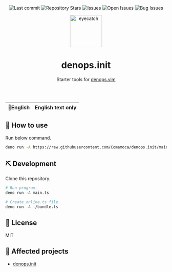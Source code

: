 <div align="center">

![Last commit](https://img.shields.io/github/last-commit/Comamoca/denops.init?style=flat-square)
![Repository Stars](https://img.shields.io/github/stars/Comamoca/denops.init?style=flat-square)
![Issues](https://img.shields.io/github/issues/Comamoca/denops.init?style=flat-square)
![Open Issues](https://img.shields.io/github/issues-raw/Comamoca/denops.init?style=flat-square)
![Bug Issues](https://img.shields.io/github/issues/Comamoca/denops.init/bug?style=flat-square)

<img src="https://emoji2svg.deno.dev/api/🦊" alt="eyecatch" height="100">

# denops.init

Starter tools for [denops.vim](https://github.com/vim-denops/denops.vim)

<br>
<br>


</div>

<table>
  <thead>
    <tr>
      <th style="text-align:center">🍔English</th>
      <th style="text-align:center">English text only</th>
    </tr>
  </thead>
</table>

<div align="center">

</div>

## 🚀 How to use

Run below command.

```sh
deno run -A https://raw.githubusercontent.com/Comamoca/denops.init/main/online.ts
```

## ⛏️ Development

Clone this repository.

```sh
# Run program.
deno run -A main.ts

# Create online.ts file.
deno run -A ./bundle.ts
```

## 📜 License

MIT

## 👏 Affected projects

- [denops.init](https://github.com/vim-denops/denops.vim)
